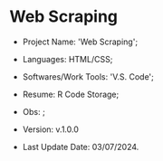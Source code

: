 # Web Scraping

- Project Name: 'Web Scraping';
- Languages: HTML/CSS;
- Softwares/Work Tools: 'V.S. Code';
- Resume: R Code Storage;
- Obs: ;
- Version: v.1.0.0

- Last Update Date: 03/07/2024.

##